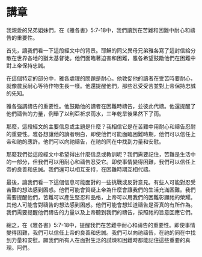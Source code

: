 # 講章

我親愛的兄弟姐妹們，在《雅各書》5:7-18中，我們讀到在苦難和困難中耐心和禱告的重要性。

首先，讓我們看一下這段經文中的背景。耶穌的同父異母兄弟雅各寫了這封信給分散在世界各地的猶太基督徒。他們面臨著迫害和困難，雅各希望鼓勵他們在困難中對上帝保持忠誠。

在這個特定的部分中，雅各處理的問題是耐心。他敦促他的讀者在受苦時要耐心，就像農民耐心等待作物生長一樣。他還提醒他們，那些忍受受苦並對上帝保持忠誠的先知。

雅各強調禱告的重要性。他鼓勵他的讀者在困難時禱告，並彼此代禱。他還提醒了他們禱告的力量，例舉了以利亞祈求雨水，三年乾旱後果然下了雨。

那麼，這段經文的主要信息或主題是什麼？我相信它是在苦難中用耐心和禱告忍耐的重要性。雅各想讓他的讀者明白，即使他們可能面臨困難時期，他們可以信任上帝和祂的應許。他們可以向祂禱告，在祂的同在中找到力量和安慰。

那麼我們從這段經文中希望得出什麼信息或教訓呢？我們需要記住，苦難是生活中的一部分，但我們可以用耐心和禱告忍受它。即使事情變得困難，我們可以信任上帝的良善和忠誠。我們還可以相互支持，在困難時期互相代禱。

最後，讓我們看一下這個信息可能面對的一些挑戰或反對意見。有些人可能對忍受苦難的想法感到困惑。他們可能會質疑上帝為什麼會讓我們的生活充滿困難。我們需要提醒他們，苦難可以產生堅忍和品格，上帝可以用我們的困難彰顯祂的榮耀。其他人可能會對禱告的想法感到困惑。他們可能會想知道禱告是否真的有所作為。我們需要提醒他們禱告的力量以及上帝聽到我們的禱告，按照祂的旨意回應它們。

總之，在《雅各書》5:7-18中，提醒我們在苦難中耐心和禱告的重要性。即使事情變得困難，我們可以信任上帝的良善和忠誠。我們可以向祂禱告，在祂的同在中找到力量和安慰。願我們所有人在面對生活的試煉和困難時都能記住這些重要的真理。阿們。